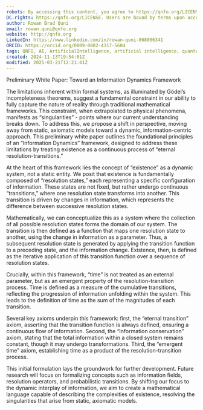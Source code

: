 ```yaml
---
robots: By accessing this content, you agree to https://qnfo.org/LICENSE. Non-commercial use only. Attribution required.
DC.rights: https://qnfo.org/LICENSE. Users are bound by terms upon access.
author: Rowan Brad Quni
email: rowan.quni@qnfo.org
website: http://qnfo.org
LinkedIn: https://www.linkedin.com/in/rowan-quni-868006341
ORCID: https://orcid.org/0009-0002-4317-5604
tags: QNFO, AI, ArtificialIntelligence, artificial intelligence, quantum, physics, science, Einstein, QuantumMechanics, quantum mechanics, QuantumComputing, quantum computing, information, InformationTheory, information theory, InformationalUniverse, informational universe, informational universe hypothesis, IUH
created: 2024-11-13T19:54:01Z
modified: 2025-03-21T12:21:41Z
---
```


Preliminary White Paper: Toward an Information Dynamics Framework

The limitations inherent within formal systems, as illuminated by Gödel’s incompleteness theorems, suggest a fundamental constraint in our ability to fully capture the nature of reality through traditional mathematical frameworks. This constraint, when extrapolated to physical phenomena, manifests as “singularities” - points where our current understanding breaks down. To address this, we propose a shift in perspective, moving away from static, axiomatic models toward a dynamic, information-centric approach. This preliminary white paper outlines the foundational principles of an “Information Dynamics” framework, designed to address these limitations by treating existence as a continuous process of “eternal resolution-transitions.”

At the heart of this framework lies the concept of “existence” as a dynamic system, not a static entity. We posit that existence is fundamentally composed of “resolution states,” each representing a specific configuration of information. These states are not fixed, but rather undergo continuous “transitions,” where one resolution state transforms into another. This transition is driven by changes in information, which represents the difference between successive resolution states.

Mathematically, we can conceptualize this as a system where the collection of all possible resolution states forms the domain of our system. The transition is then defined as a function that maps one resolution state to another, using the change in information as a parameter. Thus, a subsequent resolution state is generated by applying the transition function to a preceding state, and the information change. Existence, then, is defined as the iterative application of this transition function over a sequence of resolution states.

Crucially, within this framework, “time” is not treated as an external parameter, but as an emergent property of the resolution-transition process. Time is defined as a measure of the cumulative transitions, reflecting the progression of information unfolding within the system. This leads to the definition of time as the sum of the magnitudes of each transition.

Several key axioms underpin this framework: first, the “eternal transition” axiom, asserting that the transition function is always defined, ensuring a continuous flow of information. Second, the “information conservation” axiom, stating that the total information within a closed system remains constant, though it may undergo transformations. Third, the “emergent time” axiom, establishing time as a product of the resolution-transition process.

This initial formulation lays the groundwork for further development. Future research will focus on formalizing concepts such as information fields, resolution operators, and probabilistic transitions. By shifting our focus to the dynamic interplay of information, we aim to create a mathematical language capable of describing the complexities of existence, resolving the singularities that arise from static, axiomatic models.
